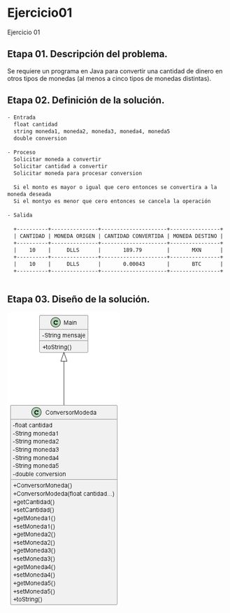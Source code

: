 # Ejercicio01
Ejercicio 01

## Etapa 01. Descripción del problema.
Se requiere un programa en Java para convertir una cantidad de dinero en otros tipos de monedas (al menos a cinco tipos de monedas distintas).

## Etapa 02.  Definición de la solución.

~~~
- Entrada
  float cantidad
  string moneda1, moneda2, moneda3, moneda4, moneda5
  double conversion
  
- Proceso
  Solicitar moneda a convertir
  Solicitar cantidad a convertir
  Solicitar moneda para procesar conversion
  
  Si el monto es mayor o igual que cero entonces se convertira a la moneda deseada
  Si el montyo es menor que cero entonces se cancela la operación

- Salida
  
  +----------+---------------+---------------------+----------------+
  | CANTIDAD | MONEDA ORIGEN | CANTIDAD CONVERTIDA | MONEDA DESTINO |
  +----------+---------------+---------------------+----------------+
  |    10    |     DLLS      |       189.79        |       MXN      |
  +----------+---------------+---------------------+----------------+
  |    10    |     DLLS      |       0.00043       |       BTC      |
  +----------+---------------+---------------------+----------------+
  
  ~~~
  ## Etapa 03. Diseño de la solución.
  ![](https://github.com/avm0402045632/Ejercicio01/blob/master/Diagrama%20de%20clases.png)
 

